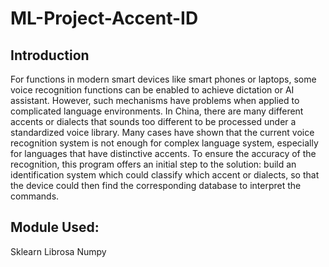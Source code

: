 # ML-Project-Accent-ID
## Introduction
For functions in modern smart devices like smart phones or laptops, some voice recognition functions can be enabled to achieve dictation or AI assistant. However, such mechanisms have problems when applied to complicated language environments. In China, there are many different accents or dialects that sounds too different to be processed under a standardized voice library. Many cases have shown that the current voice recognition system is not enough for complex language system, especially for languages that have distinctive accents. To ensure the accuracy of the recognition, this program offers an initial step to the solution: build an identification system which could classify which accent or dialects, so that the device could then find the corresponding database to interpret the commands.

## 

## Module Used:
Sklearn
Librosa
Numpy

